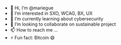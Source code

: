 - 👋 Hi, I’m @mariegue
- 👀 I’m interested in SXO, WCAG, BX, UX
- 🌱 I’m currently learning about cybersecurity
- 💞️ I’m looking to collaborate on sustainable project
- 📫 How to reach me ...
- ⚡ Fun fact: Bitcoin 😄

<!---
mariegue/mariegue is a ✨ special ✨ repository because its `README.md` (this file) appears on your GitHub profile.
You can click the Preview link to take a look at your changes.
--->
